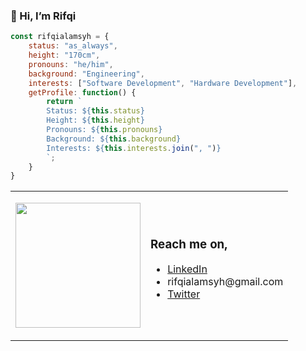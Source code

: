 ### 👋 Hi, I’m Rifqi
```javascript
const rifqialamsyh = {
    status: "as_always",
    height: "170cm",
    pronouns: "he/him",
    background: "Engineering",
    interests: ["Software Development", "Hardware Development"],
    getProfile: function() {
        return `
        Status: ${this.status}
        Height: ${this.height}
        Pronouns: ${this.pronouns}
        Background: ${this.background}
        Interests: ${this.interests.join(", ")}
        `;
    }
}
```
<table align="center">
  <tr>
    <td>
      <p align="center">
        <a href="https://github.com/rifqialamsyh">
          <!-- <img height="150em" src="https://github-readme-stats-eight-theta.vercel.app/api?username=rifqialamsyh&show_icons=true&theme=algolia&include_all_commits=true&count_private=true"/> -->
          <img height="200em" src="https://github-readme-stats-eight-theta.vercel.app/api/top-langs/?username=rifqialamsyh&layout=compact&langs_count=8&theme=react"/>
        </a>
      </p>
    </td>
    <td>
      <h3>Reach me on,</h3>
      <ul>
        <li><a href="https://www.linkedin.com/in/rifqialamsyh/">LinkedIn</a></li>
        <li>rifqialamsyh@gmail.com</li>
        <li><a href="https://twitter.com/rifqialamsyh">Twitter</a></li>
      </ul>
    </td>
  </tr>
</table>




<!---
rifqialamsyh/rifqialamsyh is a ✨ special ✨ repository because its `README.md` (this file) appears on your GitHub profile.
You can click the Preview link to take a look at your changes.
--->
